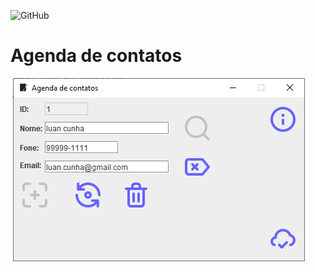 ![GitHub](https://img.shields.io/github/license/lluancunha/Agenda?style=plastic)
# Agenda de contatos

![]()
![Print da tela](https://github.com/lluancunha/Agenda/blob/main/img/print.png)
